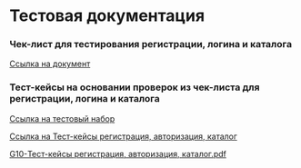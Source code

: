 # Тестовая документация

### Чек-лист для тестирования регистрации, логина и каталога 
[Cсылка на документ](https://docs.google.com/spreadsheets/d/14WDh6Js4trQzPh3X5sKtl7W1UmLSTBrWa0B2NNQrQpM/edit?gid=0#gid=0)

### Тест-кейсы на основании проверок из чек-листа для регистрации, логина и каталога
[Ссылка на тестовый набор](https://app.qase.io/project/G10?author=327&previewMode=side&suite=98&tab=)

[Ссылка на Тест-кейсы регистрация, авторизация, каталог](https://app.qase.io/print/project/G10?filter=%7B%7D&suite_id=94&sort_by=position)

[G10-Тест-кейсы регистрация, авторизация, каталог.pdf](https://github.com/user-attachments/files/20119287/G10-.-.pdf)
